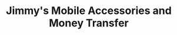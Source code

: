 ---
title: "Jimmy's Mobile Accessories and Money Transfer"
url: /barking/jimmys-mobile-accessories-and-money-transfer/
shop: mobile phone
---